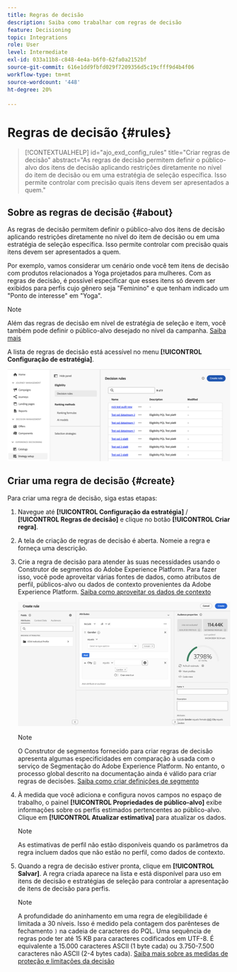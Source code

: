 ```yaml
---
title: Regras de decisão
description: Saiba como trabalhar com regras de decisão
feature: Decisioning
topic: Integrations
role: User
level: Intermediate
exl-id: 033a11b8-c848-4e4a-b6f0-62fa0a2152bf
source-git-commit: 616e1dd9fbfd029f7209356d5c19cfff9d4b4f06
workflow-type: tm+mt
source-wordcount: '448'
ht-degree: 20%

---
```


# Regras de decisão {#rules}

>[!CONTEXTUALHELP]
>id="ajo_exd_config_rules"
>title="Criar regras de decisão"
>abstract="As regras de decisão permitem definir o público-alvo dos itens de decisão aplicando restrições diretamente no nível do item de decisão ou em uma estratégia de seleção específica. Isso permite controlar com precisão quais itens devem ser apresentados a quem."

## Sobre as regras de decisão {#about}

As regras de decisão permitem definir o público-alvo dos itens de decisão aplicando restrições diretamente no nível do item de decisão ou em uma estratégia de seleção específica. Isso permite controlar com precisão quais itens devem ser apresentados a quem.

Por exemplo, vamos considerar um cenário onde você tem itens de decisão com produtos relacionados a Yoga projetados para mulheres. Com as regras de decisão, é possível especificar que esses itens só devem ser exibidos para perfis cujo gênero seja &quot;Feminino&quot; e que tenham indicado um &quot;Ponto de interesse&quot; em &quot;Yoga&quot;.

>[!NOTE]
>
>Além das regras de decisão em nível de estratégia de seleção e item, você também pode definir o público-alvo desejado no nível da campanha. [Saiba mais](../campaigns/create-campaign.md#audience)

A lista de regras de decisão está acessível no menu **[!UICONTROL Configuração de estratégia]**.

![](assets/decision-rules-list.png)

## Criar uma regra de decisão {#create}

Para criar uma regra de decisão, siga estas etapas:

1. Navegue até **[!UICONTROL Configuração da estratégia]** / **[!UICONTROL Regras de decisão]** e clique no botão **[!UICONTROL Criar regra]**.

1. A tela de criação de regras de decisão é aberta. Nomeie a regra e forneça uma descrição.

1. Crie a regra de decisão para atender às suas necessidades usando o Construtor de segmentos do Adobe Experience Platform. Para fazer isso, você pode aproveitar várias fontes de dados, como atributos de perfil, públicos-alvo ou dados de contexto provenientes da Adobe Experience Platform. [Saiba como aproveitar os dados de contexto](#context-data)

   ![](assets/decision-rules-build.png)

   >[!NOTE]
   >
   >O Construtor de segmentos fornecido para criar regras de decisão apresenta algumas especificidades em comparação à usada com o serviço de Segmentação do Adobe Experience Platform.  No entanto, o processo global descrito na documentação ainda é válido para criar regras de decisões. [Saiba como criar definições de segmento](../audience/creating-a-segment-definition.md)

1. À medida que você adiciona e configura novos campos no espaço de trabalho, o painel **[!UICONTROL Propriedades de público-alvo]** exibe informações sobre os perfis estimados pertencentes ao público-alvo. Clique em **[!UICONTROL Atualizar estimativa]** para atualizar os dados.

   >[!NOTE]
   >
   >As estimativas de perfil não estão disponíveis quando os parâmetros da regra incluem dados que não estão no perfil, como dados de contexto.

1. Quando a regra de decisão estiver pronta, clique em **[!UICONTROL Salvar]**. A regra criada aparece na lista e está disponível para uso em itens de decisão e estratégias de seleção para controlar a apresentação de itens de decisão para perfis.

   >[!NOTE]
   >
   >A profundidade do aninhamento em uma regra de elegibilidade é limitada a 30 níveis. Isso é medido pela contagem dos parênteses de fechamento `)` na cadeia de caracteres do PQL. Uma sequência de regras pode ter até 15 KB para caracteres codificados em UTF-8. É equivalente a 15.000 caracteres ASCII (1 byte cada) ou 3.750-7.500 caracteres não ASCII (2-4 bytes cada). [Saiba mais sobre as medidas de proteção e limitações da decisão](gs-experience-decisioning.md#guardrails)
